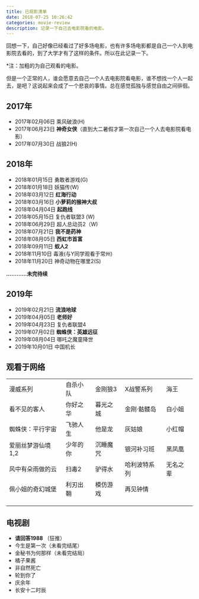 ```yaml
---
title: 已观影清单
date: 2018-07-25 10:26:42
categories: movie-review
description: 记录一下自己去电影院看的电影。
---
```



回想一下，自己好像已经看过了好多场电影，也有许多场电影都是自己一个人到电影院去看的，到了大学才有了这样的条件。所以在此记录一下。

*注：加粗的为自己观看的电影。

但是一个正常的人，谁会愿意去自己一个人去电影院看电影，谁不想找一个人一起去，是吧？这说起来会成了一个悲哀的事情。总在感觉孤独与感觉自由之间徘徊。

## 2017年

- 2017年02月06日 乘风破浪(H)
- 2017年06月23日 **神奇女侠**（直到大二暑假才第一次自己一个人去电影院看电影）
- 2017年07月30日 战狼2(H)

## 2018年

- 2018年01月15日 勇敢者游戏(G)
- 2018年01月18日 妖猫传(W)
- 2018年03月12日 **红海行动**
- 2018年03月16日 **小萝莉的猴神大叔**
- 2018年04月04日 **起跑线**
- 2018年05月15日 复仇者联盟3 (W)
- 2018年06月29日 超人总动员2（W)
- 2018年07月21日 **我不是药神**
- 2018年08月05日 **西虹市首富**
- 2018年09月11日 **蚁人2**
- 2018年11月10日 毒液(与Y同学观看于常州)
- 2018年11月20日 神奇动物在哪里2(S)

**…………未完待续**

## 2019年

- 2019年02月21日 **流浪地球**
- 2019年04月05日 **老师好**
- 2019年04月23日 复仇者联盟4
- 2019年07月02日 **蜘蛛侠：英雄远征**
- 2019年08月04日 哪吒之魔童降世
- 2019年10月01日 中国机长

## 观看于网络

|                   |          |          |              |          |
| ----------------- | -------- | -------- | ------------ | -------- |
| 漫威系列          | 自杀小队 | 金刚狼3  | X战警系列    | 海王     |
| 看不见的客人      | 你好之华 | 暮光之城 | 金刚·骷髅岛  | 白小姐   |
| 蜘蛛侠：平行宇宙  | 飞驰人生 | 他是龙   | 灰姑娘       | 小红帽   |
| 爱丽丝梦游仙境1,2 | 少年的你 | 沉睡魔咒 | 银河补习班   | 黑凤凰   |
| 风中有朵雨做的云  | 扫毒2    | 驴得水   | 哈利波特系列 | 无名之辈 |
| 佩小姐的奇幻城堡  | 利刃出鞘 | 模仿游戏 | 再见钟情     |          |
|                   |          |          |              |          |
|                   |          |          |              |          |
|                   |          |          |              |          |

## 电视剧

- **请回答1988**  （狂推）
- 今生是第一次（未看完结尾）
- 金秘书为何那样（未看完结局）
- 橘子果酱
- 非自然死亡
- 轮到你了
- 庆余年
- 长安十二时辰

